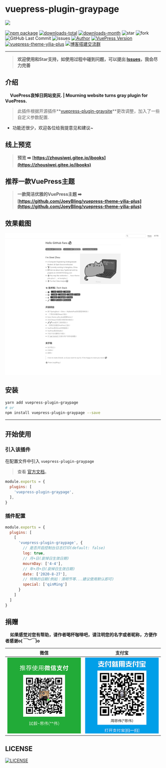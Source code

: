 # vuepress-plugin-graypage

[![](https://nodei.co/npm/vuepress-plugin-graypage.png?downloads=true&downloadRank=true&stars=true)](https://www.npmjs.com/package/vuepress-plugin-graypage)

[![npm package](https://img.shields.io/npm/v/vuepress-plugin-graypage.svg?label=vuepress-plugin-graypage)](https://www.npmjs.com/package/vuepress-plugin-graypage)
[![downloads-total](https://img.shields.io/npm/dt/vuepress-plugin-graypage.svg)](https://www.npmjs.com/package/vuepress-plugin-graypage)
[![downloads-month](https://img.shields.io/npm/dm/vuepress-plugin-graypage.svg)](https://www.npmjs.com/package/vuepress-plugin-graypage)
![star](https://img.shields.io/github/stars/JoeyBling/vuepress-plugin-graypage "star")
![fork](https://img.shields.io/github/forks/JoeyBling/vuepress-plugin-graypage "fork")
![GitHub Last Commit](https://img.shields.io/github/last-commit/JoeyBling/vuepress-plugin-graypage.svg?label=commits "GitHub Last Commit")
![issues](https://img.shields.io/github/issues/JoeyBling/vuepress-plugin-graypage "issues")
[![Author](https://img.shields.io/badge/Author-JoeyBling-red.svg "Author")](https://zhousiwei.gitee.io "Author")
[![VuePress Version](https://img.shields.io/badge/VuePress-%3E%3D%201.0.0-blue.svg)](https://v1.vuepress.vuejs.org/zh/)
[![vuepress-theme-yilia-plus](https://img.shields.io/badge/Theme-Yilia_Plus-red.svg "vuepress-theme-yilia-plus")](https://github.com/JoeyBling/vuepress-theme-yilia-plus)
[![博客搭建交流群](https://img.shields.io/badge/QQ群-422625065-red.svg "博客搭建交流群")](https://jq.qq.com/?_wv=1027&k=58Ypj9z "博客搭建交流群")

------------------

> **欢迎使用和Star支持，如使用过程中碰到问题，可以提出 [Issues](https://github.com/JoeyBling/vuepress-plugin-graypage/issues)，我会尽力完善**

## 介绍
&#160;&#160;&#160;&#160;**VuePress哀悼日网站变灰. | Mourning website turns gray plugin for VuePress.**

> 此插件根据开源插件**[vuepress-plugin-graysite](https://github.com/zpfz/vuepress-plugin-graysite)**更改调整，加入了一些自定义参数配置.

- 功能还很少，欢迎各位给我提意见和建议~

## 线上预览

> **预览 ➡️ [https://zhousiwei.gitee.io/ibooks](https://zhousiwei.gitee.io/ibooks)**

## 推荐一款VuePress主题
> **一款简洁优雅的VuePress主题 ➡️ [https://github.com/JoeyBling/vuepress-theme-yilia-plus](https://github.com/JoeyBling/vuepress-theme-yilia-plus)**

## 效果截图

![截图](./examples/images/web_mini.png)

## 安装

```bash
yarn add vuepress-plugin-graypage
# or
npm install vuepress-plugin-graypage --save
```

------------

## 开始使用

### 引入该插件

在配置文件中引入 `vuepress-plugin-graypage`

> 查看 [官方文档](https://v1.vuepress.vuejs.org/zh/plugin/using-a-plugin.html)。

```javascript
module.exports = {
  plugins: [
    'vuepress-plugin-graypage',
  ],
}
```

### 插件配置

```javascript
module.exports = {
  plugins: [
    [
      'vuepress-plugin-graypage', {
        // 是否开启控制台日志打印(default: false)
        log: true,
        // 月+日(哀悼日生效日期)
        mournDay: ['4-4'],
        // 年+月+日(哀悼日生效日期)
        date: ['2020-8-27'],
        // 特殊的日期(例如：清明节等...建议使用默认即可)
        special: ['qinMing']
      }
    ]
  ]
}
```

## 捐赠
&#160;&#160;&#160;&#160;**如果感觉对您有帮助，请作者喝杯咖啡吧，请注明您的名字或者昵称，方便作者感谢o(*￣︶￣*)o**

| 微信 | 支付宝 |
| :---: | :---: |
| ![](./examples/images/weixin.png) | ![](./examples/images/alipay.jpeg) |

## LICENSE

[![LICENSE](https://img.shields.io/github/license/JoeyBling/vuepress-plugin-graypage "LICENSE")](./LICENSE "LICENSE")